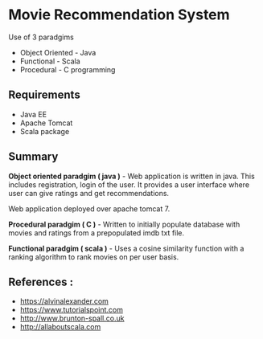 # Movie Recommendation System
Use of 3 paradgims 
- Object Oriented - Java
- Functional - Scala
- Procedural - C programming

## Requirements 
- Java EE
- Apache Tomcat
- Scala package

## Summary 

**Object oriented paradgim ( java )** - Web application is written in java. This includes registration, login of the user.
It provides a user interface where user can give ratings and get recommendations.

Web application deployed over apache tomcat 7.

**Procedural paradgim ( C )**  - Written to initially populate database with movies and ratings from a prepopulated imdb txt file. 

**Functional paradgim ( scala )** - Uses a cosine similarity function with a ranking algorithm to rank movies on per user basis.


## References :
- https://alvinalexander.com
- https://www.tutorialspoint.com
- http://www.brunton-spall.co.uk
- http://allaboutscala.com

